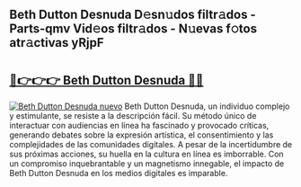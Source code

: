## Beth Dutton Desnuda D𝚎sn𝚞dos filtr𝚊dos - Parts-qmv Vid𝚎os filtr𝚊dos - N𝚞evas f𝚘tos atr𝚊ctivas yRjpF

# <h2><a href="http://mbamds.tromn.icu/?c=Beth+Dutton+Desnuda">🔗👉👉👉 Beth Dutton Desnuda 🔗🔗</a></h2>

[![Beth Dutton Desnuda nuevo](https://i.imgur.com/pEAQMta.gif)](http://mbamds.tromn.icu/?c=Beth+Dutton+Desnuda)
Beth Dutton Desnuda, un individuo complejo y estimulante, se resiste a la descripción fácil. Su método único de interactuar con audiencias en línea ha fascinado y provocado críticas, generando debates sobre la expresión artística, el consentimiento y las complejidades de las comunidades digitales. A pesar de la incertidumbre de sus próximas acciones, su huella en la cultura en línea es imborrable. Con un compromiso inquebrantable y un magnetismo innegable, el impacto de Beth Dutton Desnuda en los medios digitales es imparable.
